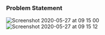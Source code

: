 ### Problem Statement


![Screenshot 2020-05-27 at 09 15 00](https://user-images.githubusercontent.com/26361028/82975588-8c238580-9ffa-11ea-96d6-24e8cf86420f.png)
![Screenshot 2020-05-27 at 09 15 12](https://user-images.githubusercontent.com/26361028/82975597-934a9380-9ffa-11ea-9e6a-547e6a6ee839.png)
